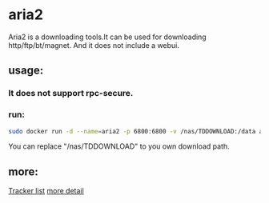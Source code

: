 # aria2
Aria2 is a downloading tools.It can be used for downloading http/ftp/bt/magnet. And it does not include a webui.

## usage:
### It does not support rpc-secure.
### run:
```bash
sudo docker run -d --name=aria2 -p 6800:6800 -v /nas/TDDOWNLOAD:/data aria2:1.0
```
You can replace "/nas/TDDOWNLOAD" to you own download path.


## more:
[Tracker list](https://github.com/ngosang/trackerslist/raw/master/trackers_all.txt)
[more detail](https://github.com/w01230/aria2) 
